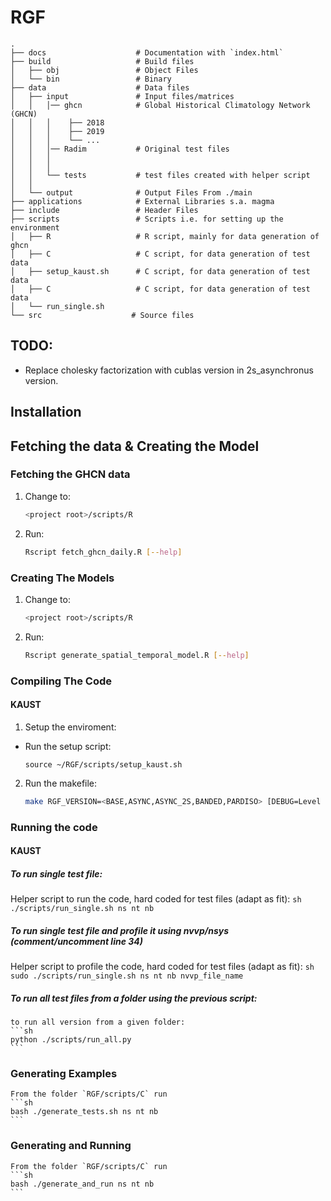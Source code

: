 # RGF
    .
    ├── docs                    # Documentation with `index.html`
    ├── build                   # Build files
    │   ├── obj                 # Object Files
    │   └── bin                 # Binary 
    ├── data                    # Data files 
    │   ├── input               # Input files/matrices
    │   │   │── ghcn            # Global Historical Climatology Network (GHCN)
    │   │   │    ├── 2018 
    │   │   │    ├── 2019
    │   │   │    └── ...
    │   │   │── Radim           # Original test files 
    │   │   │
    │   │   │
    │   │   └── tests           # test files created with helper script
    │   │
    │   └── output              # Output Files From ./main
    ├── applications            # External Libraries s.a. magma
    ├── include                 # Header Files
    ├── scripts                 # Scripts i.e. for setting up the environment
    │   ├── R                   # R script, mainly for data generation of ghcn
    │   ├── C                   # C script, for data generation of test data
    │   ├── setup_kaust.sh      # C script, for data generation of test data
    │   ├── C                   # C script, for data generation of test data
    │   └── run_single.sh
    └── src                    # Source files
## TODO:
- Replace cholesky factorization with cublas version in 2s_asynchronus version.
## Installation
## Fetching the data & Creating the Model
### Fetching the GHCN data 
1. Change to:
    ``` sh
    <project root>/scripts/R
    ```
2. Run: 
   ```sh
   Rscript fetch_ghcn_daily.R [--help]
   ```
### Creating The Models
1. Change to:
    ``` sh
    <project root>/scripts/R
    ```
2. Run: 
   ```sh
   Rscript generate_spatial_temporal_model.R [--help]
   ```
### Compiling The Code
#### KAUST
1. Setup the enviroment:
- Run the setup script:
   ```shell
   source ~/RGF/scripts/setup_kaust.sh
   ```
2. Run the makefile:
    ``` sh
    make RGF_VERSION=<BASE,ASYNC,ASYNC_2S,BANDED,PARDISO> [DEBUG=Level i.e. 1 or 2] -B 
    ```
### Running the code 
#### KAUST
##### To run single test file: 
Helper script to run the code, hard coded for test files (adapt as fit):
    ```sh
    ./scripts/run_single.sh ns nt nb
    ```
##### To run single test file and profile it using nvvp/nsys (comment/uncomment line 34)
Helper script to profile the code, hard coded for test files (adapt as fit):
    ```sh
    sudo ./scripts/run_single.sh ns nt nb nvvp_file_name
    ```
##### To run all test files from a folder using the previous script:
    to run all version from a given folder:
    ```sh
    python ./scripts/run_all.py
    ```
### Generating Examples
    From the folder `RGF/scripts/C` run
    ```sh
    bash ./generate_tests.sh ns nt nb
    ```
### Generating and Running
    From the folder `RGF/scripts/C` run
    ```sh
    bash ./generate_and_run ns nt nb
    ```
